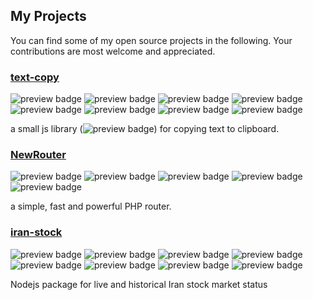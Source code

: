 ## My Projects
You can find some of my open source projects in the following. Your contributions are most welcome and appreciated.

### [text-copy](https://github.com/ferrriii/text-copy)
<img alt="preview badge" src="https://img.shields.io/npm/dw/text-copy?style=flat-square"> <img alt="preview badge" src="https://img.shields.io/npm/v/text-copy?style=flat-square"> <img alt="preview badge" src="https://img.shields.io/github/issues/ferrriii/text-copy?style=flat-square"> <img alt="preview badge" src="https://img.shields.io/bundlephobia/minzip/text-copy?style=flat-square"> <img alt="preview badge" src="https://img.shields.io/github/forks/ferrriii/text-copy?style=flat-square"> <img alt="preview badge" src="https://img.shields.io/github/stars/ferrriii/text-copy?style=flat-square"> <img alt="preview badge" src="https://img.shields.io/github/license/ferrriii/text-copy?style=flat-square"> <img alt="preview badge" src="https://img.shields.io/github/languages/top/ferrriii/text-copy?style=flat-square">

a small js library (<img alt="preview badge" src="https://img.shields.io/bundlephobia/minzip/text-copy?style=flat-square">) for copying text to clipboard.

### [NewRouter](https://github.com/ferrriii/NewRouter)
<img alt="preview badge" src="https://img.shields.io/github/issues/ferrriii/NewRouter?style=flat-square"> <img alt="preview badge" src="https://img.shields.io/github/forks/ferrriii/NewRouter?style=flat-square"> <img alt="preview badge" src="https://img.shields.io/github/stars/ferrriii/NewRouter?style=flat-square"> <img alt="preview badge" src="https://img.shields.io/github/license/ferrriii/NewRouter?style=flat-square"> <img alt="preview badge" src="https://img.shields.io/github/languages/top/ferrriii/NewRouter?style=flat-square">

a simple, fast and powerful PHP router.

### [iran-stock](https://github.com/ferrriii/iran-stock)
<img alt="preview badge" src="https://img.shields.io/npm/dw/iran-stock?style=flat-square"> <img alt="preview badge" src="https://img.shields.io/npm/v/iran-stock?style=flat-square"> <img alt="preview badge" src="https://img.shields.io/github/issues/ferrriii/iran-stock?style=flat-square"> <img alt="preview badge" src="https://img.shields.io/bundlephobia/minzip/iran-stock?style=flat-square"> <img alt="preview badge" src="https://img.shields.io/github/forks/ferrriii/iran-stock?style=flat-square"> <img alt="preview badge" src="https://img.shields.io/github/stars/ferrriii/iran-stock?style=flat-square"> <img alt="preview badge" src="https://img.shields.io/github/license/ferrriii/iran-stock?style=flat-square"> <img alt="preview badge" src="https://img.shields.io/github/languages/top/ferrriii/iran-stock?style=flat-square">

Nodejs package for live and historical Iran stock market status

